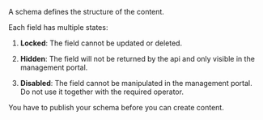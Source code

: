 A schema defines the structure of the content.

Each field has multiple states:

1. **Locked**: The field cannot be updated or deleted.

2. **Hidden**: The field will not be returned by the api and only visible in the management portal.

3. **Disabled**: The field cannot be manipulated in the management portal. Do not use it together with the required operator.

You have to publish your schema before you can create content.